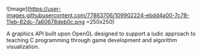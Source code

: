 ![image](https://user-images.githubusercontent.com/77863706/109902224-ebdd4a00-7c78-11eb-82dc-7a60678deb0c.png =250x250)

A graphics API built upon OpenGL designed to support a ludic approach to teaching C programming through game development and algorithm visualization.

